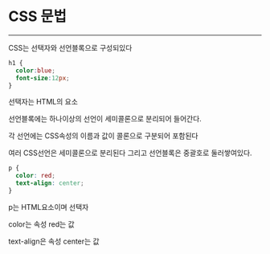 # CSS 문법
-----------------

CSS는 선택자와 선언블록으로 구성되있다

```CSS
h1 {
  color:blue; 
  font-size:12px;
}
```

선택자는 HTML의 요소

선언블록에는 하나이상의 선언이 세미콜론으로 분리되어 들어간다. 

각 선언에는 CSS속성의 이름과 값이 콜론으로 구분되어 포함된다

여러 CSS선언은 세미콜론으로 분리된다 그리고 선언블록은 중괄호로 둘러쌓여있다.

```CSS
p {
  color: red;
  text-align: center;
}
```

p는 HTML요소이며 선택자

color는 속성 red는 값

text-align은 속성 center는 값
